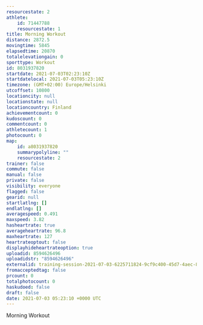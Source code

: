 ```yaml
---
resourcestate: 2
athlete:
    id: 71447788
    resourcestate: 1
title: Morning Workout
distance: 2872.5
movingtime: 5845
elapsedtime: 20870
totalelevationgain: 0
sporttype: Workout
id: 8031937820
startdate: 2021-07-03T02:23:10Z
startdatelocal: 2021-07-03T05:23:10Z
timezone: (GMT+02:00) Europe/Helsinki
utcoffset: 10800
locationcity: null
locationstate: null
locationcountry: Finland
achievementcount: 0
kudoscount: 0
commentcount: 0
athletecount: 1
photocount: 0
map:
    id: a8031937820
    summarypolyline: ""
    resourcestate: 2
trainer: false
commute: false
manual: false
private: false
visibility: everyone
flagged: false
gearid: null
startlatlng: []
endlatlng: []
averagespeed: 0.491
maxspeed: 3.82
hasheartrate: true
averageheartrate: 96.8
maxheartrate: 127
heartrateoptout: false
displayhideheartrateoption: true
uploadid: 8594626496
uploadidstr: "8594626496"
externalid: training-session-2021-07-03-6225711824-9cf9c400-45d7-4aec-884d-6ffa54bfbba8.fit
fromacceptedtag: false
prcount: 0
totalphotocount: 0
haskudoed: false
draft: false
date: 2021-07-03 05:23:10 +0000 UTC
---
```

Morning Workout